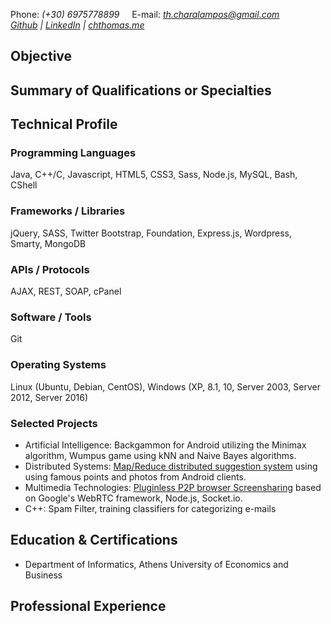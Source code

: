 Phone:&nbsp;_(+30) 6975778899_ &nbsp;&nbsp;&nbsp; E-mail:&nbsp;_[th.charalampos@gmail.com](mailto:th.charalampos@gmail.com)_   
_[Github](https://github.com/Recvi)  |  [LinkedIn](https://www.linkedin.com/in/charalampos-thomas-71615512b/) | [chthomas.me](http://chthomas.me)_

## Objective

## Summary of Qualifications or Specialties

## Technical Profile
### Programming Languages
Java, C++/C, Javascript, HTML5, CSS3, Sass, Node.js, MySQL, Bash, CShell

### Frameworks / Libraries
jQuery, SASS, Twitter Bootstrap, Foundation, Express.js, Wordpress, Smarty, MongoDB

### APIs / Protocols
AJAX, REST, SOAP, cPanel

### Software / Tools
Git

### Operating Systems
Linux (Ubuntu, Debian, CentOS), Windows (XP, 8.1, 10, Server 2003, Server 2012, Server 2016)

### Selected Projects
* Artificial Intelligence: Backgammon for Android utilizing the Minimax algorithm, Wumpus game using kNN and Naive Bayes algorithms.
* Distributed Systems: [Map/Reduce distributed suggestion system](https://github.com/SixsquareDSA/DistributedSystems) using using famous points and photos from Android clients.
* Multimedia Technologies: [Pluginless P2P browser Screensharing](https://github.com/Recvi/WebRTCScreenSharing) based on Google's WebRTC framework, Node.js, Socket.io.
* C++: Spam Filter, training classifiers for categorizing e-mails

## Education & Certifications
* Department of Informatics, Athens University of Economics and Business

## Professional Experience
